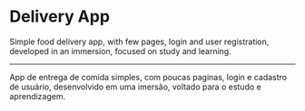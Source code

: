 # Delivery App

Simple food delivery app, with few pages, login and user registration, developed in an immersion, focused on study and learning.

-------------------------------------------------------------------------------------------------------------------------------------------------------------------------

App de entrega de comida simples, com poucas paginas, login e cadastro de usuário, desenvolvido em uma imersão, voltado para o estudo e aprendizagem.
